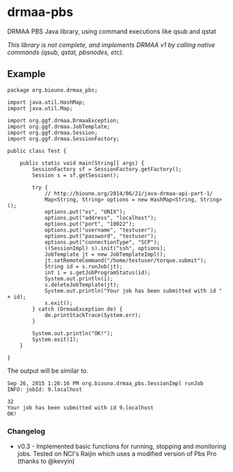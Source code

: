 drmaa-pbs
=========

DRMAA PBS Java library, using command executions like qsub and qstat

*This library is not complete, and implements DRMAA v1 by calling native commands (qsub, qstat, pbsnodes, etc).*

## Example

```
package org.biouno.drmaa_pbs;

import java.util.HashMap;
import java.util.Map;

import org.ggf.drmaa.DrmaaException;
import org.ggf.drmaa.JobTemplate;
import org.ggf.drmaa.Session;
import org.ggf.drmaa.SessionFactory;

public class Test {

    public static void main(String[] args) {
        SessionFactory sf = SessionFactory.getFactory();
        Session s = sf.getSession();

        try {
            // http://biouno.org/2014/06/21/java-drmaa-api-part-1/
            Map<String, String> options = new HashMap<String, String>();
            options.put("os", "UNIX");
            options.put("address", "localhost");
            options.put("port", "10022");
            options.put("username", "testuser");
            options.put("password", "testuser");
            options.put("connectionType", "SCP");
            ((SessionImpl) s).init("ssh", options);
            JobTemplate jt = new JobTemplateImpl();
            jt.setRemoteCommand("/home/testuser/torque.submit");
            String id = s.runJob(jt);
            int i = s.getJobProgramStatus(id);
            System.out.println(i);
            s.deleteJobTemplate(jt);
            System.out.println("Your job has been submitted with id " + id);
            s.exit();
        } catch (DrmaaException de) {
            de.printStackTrace(System.err);
        }

        System.out.println("OK!");
        System.exit(1);
    }

}
```

The output will be similar to.

```
Sep 26, 2015 1:26:16 PM org.biouno.drmaa_pbs.SessionImpl runJob
INFO: jobId: 9.localhost

32
Your job has been submitted with id 9.localhost
OK!
```

### Changelog
* v0.3 - Implemented basic functions for running, stopping and monitoring jobs. Tested on NCI's Raijin which uses a modified version of Pbs Pro (thanks to @kevyin)
